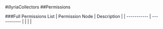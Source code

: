 #illyriaCollectors
##Permissions

###Full Permissions List
| Permission Node | Description |
| ----------- | ----------- |
|  |  |
